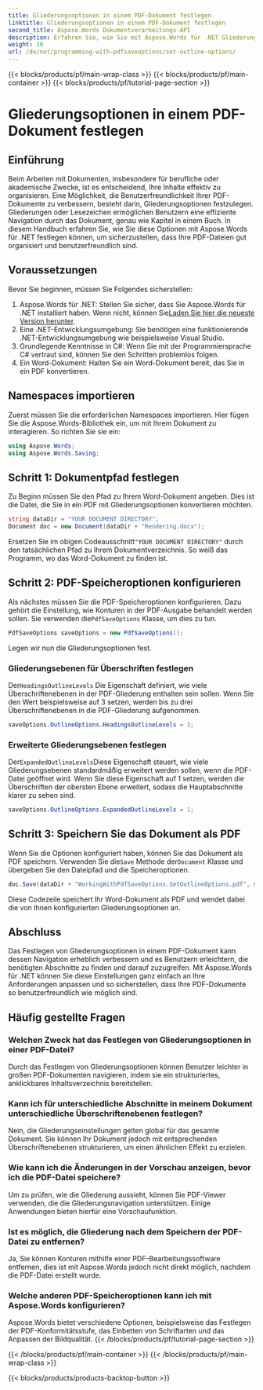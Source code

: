 ```yaml
---
title: Gliederungsoptionen in einem PDF-Dokument festlegen
linktitle: Gliederungsoptionen in einem PDF-Dokument festlegen
second_title: Aspose.Words Dokumentverarbeitungs-API
description: Erfahren Sie, wie Sie mit Aspose.Words für .NET Gliederungsoptionen in einem PDF-Dokument festlegen. Verbessern Sie die PDF-Navigation, indem Sie Überschriftenebenen und erweiterte Gliederungen konfigurieren.
weight: 10
url: /de/net/programming-with-pdfsaveoptions/set-outline-options/
---
```


{{< blocks/products/pf/main-wrap-class >}}
{{< blocks/products/pf/main-container >}}
{{< blocks/products/pf/tutorial-page-section >}}

# Gliederungsoptionen in einem PDF-Dokument festlegen

## Einführung

Beim Arbeiten mit Dokumenten, insbesondere für berufliche oder akademische Zwecke, ist es entscheidend, Ihre Inhalte effektiv zu organisieren. Eine Möglichkeit, die Benutzerfreundlichkeit Ihrer PDF-Dokumente zu verbessern, besteht darin, Gliederungsoptionen festzulegen. Gliederungen oder Lesezeichen ermöglichen Benutzern eine effiziente Navigation durch das Dokument, genau wie Kapitel in einem Buch. In diesem Handbuch erfahren Sie, wie Sie diese Optionen mit Aspose.Words für .NET festlegen können, um sicherzustellen, dass Ihre PDF-Dateien gut organisiert und benutzerfreundlich sind.

## Voraussetzungen

Bevor Sie beginnen, müssen Sie Folgendes sicherstellen:

1.  Aspose.Words für .NET: Stellen Sie sicher, dass Sie Aspose.Words für .NET installiert haben. Wenn nicht, können Sie[Laden Sie hier die neueste Version herunter](https://releases.aspose.com/words/net/).
2. Eine .NET-Entwicklungsumgebung: Sie benötigen eine funktionierende .NET-Entwicklungsumgebung wie beispielsweise Visual Studio.
3. Grundlegende Kenntnisse in C#: Wenn Sie mit der Programmiersprache C# vertraut sind, können Sie den Schritten problemlos folgen.
4. Ein Word-Dokument: Halten Sie ein Word-Dokument bereit, das Sie in ein PDF konvertieren.

## Namespaces importieren

Zuerst müssen Sie die erforderlichen Namespaces importieren. Hier fügen Sie die Aspose.Words-Bibliothek ein, um mit Ihrem Dokument zu interagieren. So richten Sie sie ein:

```csharp
using Aspose.Words;
using Aspose.Words.Saving;
```

## Schritt 1: Dokumentpfad festlegen

Zu Beginn müssen Sie den Pfad zu Ihrem Word-Dokument angeben. Dies ist die Datei, die Sie in ein PDF mit Gliederungsoptionen konvertieren möchten. 

```csharp
string dataDir = "YOUR DOCUMENT DIRECTORY";
Document doc = new Document(dataDir + "Rendering.docx");
```

 Ersetzen Sie im obigen Codeausschnitt`"YOUR DOCUMENT DIRECTORY"` durch den tatsächlichen Pfad zu Ihrem Dokumentverzeichnis. So weiß das Programm, wo das Word-Dokument zu finden ist.

## Schritt 2: PDF-Speicheroptionen konfigurieren

 Als nächstes müssen Sie die PDF-Speicheroptionen konfigurieren. Dazu gehört die Einstellung, wie Konturen in der PDF-Ausgabe behandelt werden sollen. Sie verwenden die`PdfSaveOptions` Klasse, um dies zu tun.

```csharp
PdfSaveOptions saveOptions = new PdfSaveOptions();
```

Legen wir nun die Gliederungsoptionen fest. 

### Gliederungsebenen für Überschriften festlegen

 Der`HeadingsOutlineLevels` Die Eigenschaft definiert, wie viele Überschriftenebenen in der PDF-Gliederung enthalten sein sollen. Wenn Sie den Wert beispielsweise auf 3 setzen, werden bis zu drei Überschriftenebenen in die PDF-Gliederung aufgenommen.

```csharp
saveOptions.OutlineOptions.HeadingsOutlineLevels = 3;
```

### Erweiterte Gliederungsebenen festlegen

 Der`ExpandedOutlineLevels`Diese Eigenschaft steuert, wie viele Gliederungsebenen standardmäßig erweitert werden sollen, wenn die PDF-Datei geöffnet wird. Wenn Sie diese Eigenschaft auf 1 setzen, werden die Überschriften der obersten Ebene erweitert, sodass die Hauptabschnitte klarer zu sehen sind.

```csharp
saveOptions.OutlineOptions.ExpandedOutlineLevels = 1;
```

## Schritt 3: Speichern Sie das Dokument als PDF

 Wenn Sie die Optionen konfiguriert haben, können Sie das Dokument als PDF speichern. Verwenden Sie die`Save` Methode der`Document` Klasse und übergeben Sie den Dateipfad und die Speicheroptionen.

```csharp
doc.Save(dataDir + "WorkingWithPdfSaveOptions.SetOutlineOptions.pdf", saveOptions);
```

Diese Codezeile speichert Ihr Word-Dokument als PDF und wendet dabei die von Ihnen konfigurierten Gliederungsoptionen an. 

## Abschluss

Das Festlegen von Gliederungsoptionen in einem PDF-Dokument kann dessen Navigation erheblich verbessern und es Benutzern erleichtern, die benötigten Abschnitte zu finden und darauf zuzugreifen. Mit Aspose.Words für .NET können Sie diese Einstellungen ganz einfach an Ihre Anforderungen anpassen und so sicherstellen, dass Ihre PDF-Dokumente so benutzerfreundlich wie möglich sind.

## Häufig gestellte Fragen

### Welchen Zweck hat das Festlegen von Gliederungsoptionen in einer PDF-Datei?

Durch das Festlegen von Gliederungsoptionen können Benutzer leichter in großen PDF-Dokumenten navigieren, indem sie ein strukturiertes, anklickbares Inhaltsverzeichnis bereitstellen.

### Kann ich für unterschiedliche Abschnitte in meinem Dokument unterschiedliche Überschriftenebenen festlegen?

Nein, die Gliederungseinstellungen gelten global für das gesamte Dokument. Sie können Ihr Dokument jedoch mit entsprechenden Überschriftenebenen strukturieren, um einen ähnlichen Effekt zu erzielen.

### Wie kann ich die Änderungen in der Vorschau anzeigen, bevor ich die PDF-Datei speichere?

Um zu prüfen, wie die Gliederung aussieht, können Sie PDF-Viewer verwenden, die die Gliederungsnavigation unterstützen. Einige Anwendungen bieten hierfür eine Vorschaufunktion.

### Ist es möglich, die Gliederung nach dem Speichern der PDF-Datei zu entfernen?

Ja, Sie können Konturen mithilfe einer PDF-Bearbeitungssoftware entfernen, dies ist mit Aspose.Words jedoch nicht direkt möglich, nachdem die PDF-Datei erstellt wurde.

### Welche anderen PDF-Speicheroptionen kann ich mit Aspose.Words konfigurieren?

Aspose.Words bietet verschiedene Optionen, beispielsweise das Festlegen der PDF-Konformitätsstufe, das Einbetten von Schriftarten und das Anpassen der Bildqualität.
{{< /blocks/products/pf/tutorial-page-section >}}

{{< /blocks/products/pf/main-container >}}
{{< /blocks/products/pf/main-wrap-class >}}

{{< blocks/products/products-backtop-button >}}
